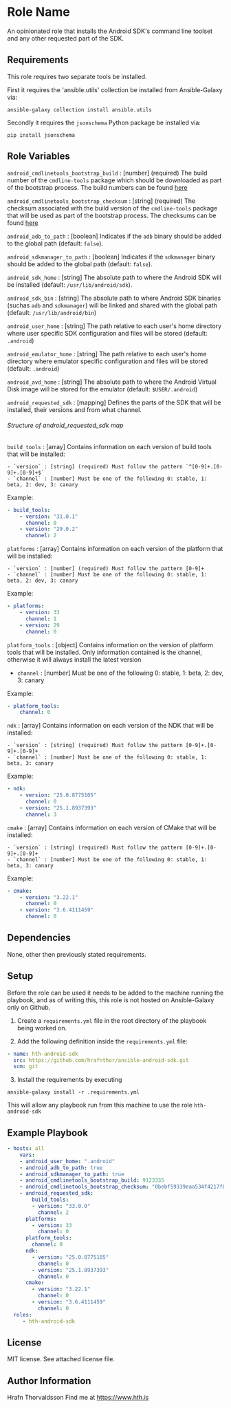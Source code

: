 Role Name
=========

An opinionated role that installs the Android SDK's command line toolset and 
any other requested part of the SDK.

Requirements
------------

This role requires two separate tools be installed.

First it requires the 'ansible.utils' collection be installed from Ansible-Galaxy via:

```shell
ansible-galaxy collection install ansible.utils
```

Secondly it requires the `jsonschema` Python package be installed via:

```shell
pip install jsonschema
```


Role Variables
--------------

`android_cmdlinetools_bootstrap_build` : [number] (required) The build number of the `cmdline-tools` package which should be downloaded as part of the bootstrap process. The build numbers can be found [here](https://developer.android.com/studio#command-line-tools-only)

`android_cmdlinetools_bootstrap_checksum` : [string] (required) The checksum associated with the build version of the `cmdline-tools` package that will be used as part of the bootstrap process. The checksums can be found [here](https://developer.android.com/studio#command-line-tools-only)

`android_adb_to_path` : [boolean] Indicates if the `adb` binary should be added to the global path (default: `false`).

`android_sdkmanager_to_path` : [boolean] Indicates if the `sdkmanager` binary should be added to the global path (default: `false`).

`android_sdk_home` : [string] The absolute path to where the Android SDK will be 
installed (default: `/usr/lib/android/sdk`).

`android_sdk_bin` : [string] The absolute path to where Android SDK binaries (suchas `adb` and `sdkmanager`) will be linked and shared with the global path (default: `/usr/lib/android/bin`)

`android_user_home` : [string] The path relative to each user's home directory where user specific SDK configuration and files will be stored (default: `.android`) 

`android_emulator_home` : [string] The path relative to each user's home directory where emulator specific configuration and files will be stored (default: `.android`)

`android_avd_home` : [string] The absolute path to where the Android Virtual Disk image will be stored for the emulator (default: `$USER/.android`)

`android_requested_sdk` : [mapping] Defines the parts of the SDK that will be installed, their versions and from what channel.

###### Structure of android_requested_sdk map

`build_tools` : [array] Contains information on each version of build tools that will be installed:

    - `version` : [string] (required) Must follow the pattern `^[0-9]+.[0-9]+.[0-9]+$`
    - `channel` : [number] Must be one of the following 0: stable, 1: beta, 2: dev, 3: canary

Example:

```yaml
- build_tools:
    - version: "31.0.1"
      channel: 0
    - version: "29.0.2"
      channel: 2
 ```

`platforms` : [array] Contains information on each version of the platform that will be installed:

    - `version` : [number] (required) Must follow the pattern [0-9]+
    - `channel` : [number] Must be one of the following 0: stable, 1: beta, 2: dev, 3: canary

Example:

```yaml
- platforms:
    - version: 33
      channel: 1
    - version: 29
      channel: 0
```

`platform_tools` : [object] Contains information on the version of platform tools that will be installed. Only information contained is the channel, otherwise it will always install the latest version

 - `channel` : [number] Must be one of the following 0: stable, 1: beta, 2: dev, 3: canary


Example:

```yaml
- platform_tools:
    channel: 0
```

`ndk` : [array] Contains information on each version of the NDK that will be installed:

    - `version` : [string] (required) Must follow the pattern [0-9]+.[0-9]+.[0-9]+
    - `channel` : [number] Must be one of the following 0: stable, 1: beta, 3: canary
 
Example:
```yaml
- ndk:
    - version: "25.0.8775105"
      channel: 0
    - version: "25.1.8937393"
      channel: 3
```

`cmake` : [array] Contains information on each version of CMake that will be installed:

    - `version` : [string] (required) Must follow the pattern [0-9]+.[0-9]+.[0-9]+
    - `channel` : [number] Must be one of the following 0: stable, 1: beta, 3: canary

Example:
```yaml
- cmake:
    - version: "3.22.1"
      channel: 0
    - version: "3.6.4111459"
      channel: 0
```

Dependencies
------------

None, other then previously stated requirements.

Setup
-----

Before the role can be used it needs to be added to the machine running the playbook, and as of writing this, this role is not hosted on Ansible-Galaxy only on Github.

1. Create a `requirements.yml` file in the root directory of the playbook being worked on.

2. Add the following definition inside the `requirements.yml` file:

```yml
- name: hth-android-sdk
  src: https://github.com/hrafnthor/ansible-android-sdk.git
  scm: git
```

3. Install the requirements by executing 

```shell
ansible-galaxy install -r .requirements.yml
``` 

This will allow any playbook run from this machine to use the role `hth-android-sdk`


Example Playbook
----------------


```yaml
- hosts: all
    vars:
    - android_user_home: ".android"
    - android_adb_to_path: true
    - android_sdkmanager_to_path: true
    - android_cmdlinetools_bootstrap_build: 9123335
    - android_cmdlinetools_bootstrap_checksum: "0bebf59339eaa534f4217f8aa0972d14dc49e7207be225511073c661ae01da0a"
    - android_requested_sdk:
        build_tools:
        - version: "33.0.0"
          channel: 2
      platforms:
        - version: 33
          channel: 0
      platform_tools:
        channel: 0
      ndk:
        - version: "25.0.8775105"
          channel: 0
        - version: "25.1.8937393"
          channel: 0
      cmake:
        - version: "3.22.1"
          channel: 0
        - version: "3.6.4111459"
          channel: 0  
  roles:
     - hth-android-sdk
```


License
-------

MIT license. See attached license file.

Author Information
------------------

Hrafn Thorvaldsson
Find me at https://www.hth.is
